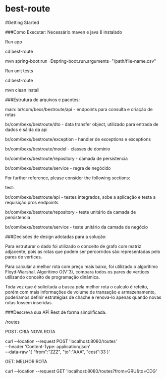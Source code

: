 # best-route
#Getting Started

###Como Executar:
Necessário maven e java 8 instalado

Run app

cd best-route

mvn spring-boot:run -Dspring-boot.run.arguments="/path/file-name.csv"


Run unit tests

cd best-route

mvn clean install

###Estrutura de arquivos e pacotes:

main:
br/com/bexs/bestroute/api - endpoints para consulta e criação de rotas

br/com/bexs/bestroute/dto - data transfer object, utilizado para entrada de dados e sáida da api

br/com/bexs/bestroute/exception - handler de exceptions e exceptions

br/com/bexs/bestroute/model - classes de domínio

br/com/bexs/bestroute/repository - camada de persistencia

br/com/bexs/bestroute/service - regra de negócido

For further reference, please consider the following sections:

test:

br/com/bexs/bestroute/api - testes integrados, sobe a aplicação e testa a requisição pros endpoints

br/com/bexs/bestroute/repository - teste unitário da camada de persistencia

br/com/bexs/bestroute/service - teste unitário da camada de negócio

###Decisões de design adotadas para a solução:

Para estruturar o dado foi utilizado o conceito de grafo com matriz adjacente, pois as rotas que podem
ser percorridos são representadas pelo pares de vertices.

Para calcular a melhor rota com preço mais baixo, foi utilizado o algoritimo Floyd-Warshal.
Algoritimo O(Vˆ3), compara todos os pares de vertices utilizando conceito de programação dinâmica.

Toda vez que é solicitada a busca pela melhor rota o calculo é refeito, porém com mais informações de
volume de transação e armazenamento, poderiamos definir estratégias de chache e renova-lo
apenas quando novas rotas fossem inseridas.

###Descreva sua APÌ Rest de forma simplificada.

/routes
  
  POST: CRIA NOVA ROTA
  
  curl --location --request POST 'localhost:8080/routes' \
  --header 'Content-Type: application/json' \
  --data-raw '{
     "from":"ZZZ",
     "to":"AAA",
     "cost":33
  }'

  GET: MELHOR ROTA
  
  curl --location --request GET 'localhost:8080/routes?from=GRU&to=CDG'






